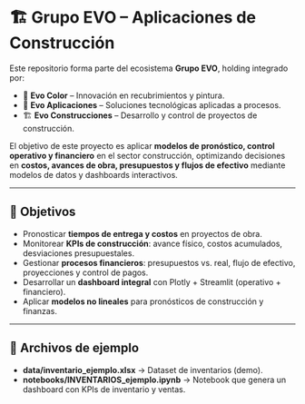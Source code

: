 # 🏗️ Grupo EVO – Aplicaciones de Construcción

Este repositorio forma parte del ecosistema **Grupo EVO**, holding integrado por:  
- 🎨 **Evo Color** – Innovación en recubrimientos y pintura.  
- 🏢 **Evo Aplicaciones** – Soluciones tecnológicas aplicadas a procesos.  
- 🏗️ **Evo Construcciones** – Desarrollo y control de proyectos de construcción.  

El objetivo de este proyecto es aplicar **modelos de pronóstico, control operativo y financiero** en el sector construcción, optimizando decisiones en **costos, avances de obra, presupuestos y flujos de efectivo** mediante modelos de datos y dashboards interactivos.

---

## 🎯 Objetivos
- Pronosticar **tiempos de entrega y costos** en proyectos de obra.  
- Monitorear **KPIs de construcción**: avance físico, costos acumulados, desviaciones presupuestales.  
- Gestionar **procesos financieros**: presupuestos vs. real, flujo de efectivo, proyecciones y control de pagos.  
- Desarrollar un **dashboard integral** con Plotly + Streamlit (operativo + financiero).  
- Aplicar **modelos no lineales** para pronósticos de construcción y finanzas.

---

## 📂 Archivos de ejemplo
- **data/inventario_ejemplo.xlsx** → Dataset de inventarios (demo).  
- **notebooks/INVENTARIOS_ejemplo.ipynb** → Notebook que genera un dashboard con KPIs de inventario y ventas.  

